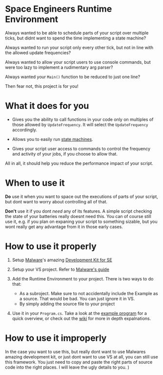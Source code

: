 # Space Engineers Runtime Environment
Always wanted to be able to schedule parts of your script over multiple ticks, but didnt want to spend the time implementing a state machine? 

Always wanted to run your script only every other tick, but not in line with the allowed update frequencies?

Always wanted to allow your script users to use console commands, but were too lazy to implement a rudimentary arg parser? 

Always wanted your `Main()` function to be reduced to just one line?

Then fear not, this project is for you!

# What it does for you
* Gives you the ability to call functions in your code only on multiples of those allowed by `UpdateFrequency`. It will select the `UpdateFrequency` accordingly.

* Allows you to easily run [state machines](https://github.com/malware-dev/MDK-SE/wiki/Coroutines---Run-operations-over-multiple-ticks).

* Gives your script user access to commands to control the frequency and activity of your jobs, if you choose to allow that.

All in all, it should help you reduce the performance impact of your script.

# When to use it
**Do** use it when you want to space out the executions of parts of your script, but dont want to worry about controlling all of that.

**Don't** use it if you dont *need* any of its features. A simple script checking the state of your batteries really doesnt need this. You can of course still use it, e.g. if you plan on expaning your script to something sizable, but you wont really get any advantage from it in those early cases.

# How to use it properly
1. Setup [Malware](https://github.com/malware-dev)'s amazing [Development Kit for SE](https://github.com/malware-dev/MDK-SE/ "MDK-SE")

2. Setup your VS project. Refer to [Malware's guide](https://github.com/malware-dev/MDK-SE/wiki/Getting-Started)

3. Add the Runtime Environment to your project. There is two ways to do that:
    * As a subroject. Make sure to not accidentally include the Example as a source. That would be bad. You can just ignore it in VS.
    * By simply adding the source file to your project

4. Use it in your `Program.cs`. Take a look at the [example program](https://github.com/IyeOnline/SpaceEngineers-RuntimeEnvironment/blob/master/Example/Program.cs) for a quick overview, or check out the [wiki](https://github.com/IyeOnline/SpaceEngineers-RuntimeEnvironment/wiki) for more in depth expalnations.

# How to use it improperly
In the case you want to use this, but really dont want to use Malwares amazing development kit, or just dont want to use VS at all, you can still use this framework. 
You just need to copy and paste the right parts of source code into the right places. I will leave the ugly details to you.
)
